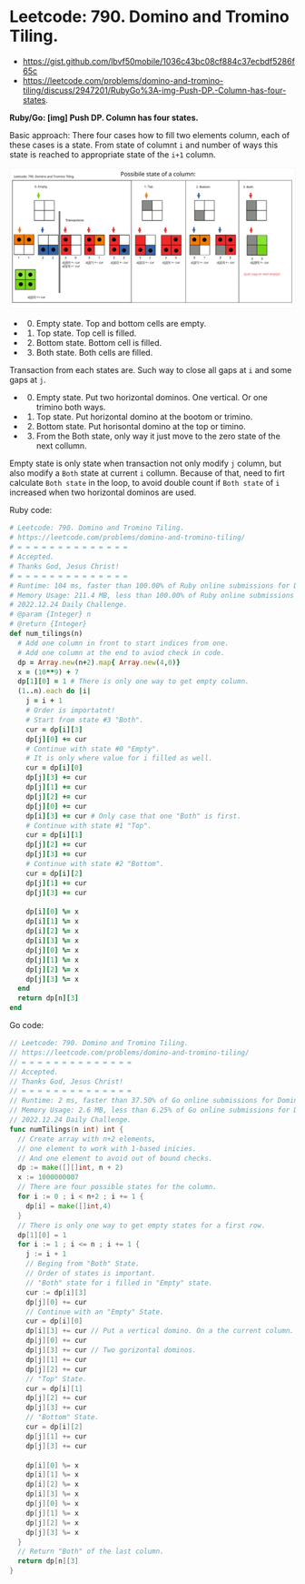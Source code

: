 # Leetcode: 790. Domino and Tromino Tiling.

- https://gist.github.com/lbvf50mobile/1036c43bc08cf884c37ecbdf5286f65c
- https://leetcode.com/problems/domino-and-tromino-tiling/discuss/2947201/RubyGo%3A-img-Push-DP.-Column-has-four-states.

**Ruby/Go: [img] Push DP. Column has four states.**

Basic approach: There four cases how to fill two elements column, each of these cases is a state.
From state of columnt `i` and number of ways this state is reached to appropriate state of the `i+1` column.

![Possible states and transactions.](lc790.png)

- 0. Empty state. Top and bottom cells are empty.
- 1. Top state. Top cell is filled.
- 2. Bottom state. Bottom cell is filled.
- 3. Both state. Both cells are filled.

Transaction from each states are. Such way to close all gaps at `i` and some gaps at `j`.

- 0. Empty state. Put two horizontal dominos. One vertical. Or one trimino both ways.
- 1. Top state. Put horizontal domino at the bootom or trimino. 
- 2. Bottom state. Put horisontal domino at the top or timino.
- 3. From the Both state, only way it just move to the zero state of the next collumn.

Empty state is only state when transaction not only modify `j` column, but also modify a `Both` state at current `i` collumn. 
Because of that, need to firt calculate `Both state` in the loop, to avoid double count if `Both state` of `i` increased when two horizontal dominos are used.

Ruby code:
```Ruby
# Leetcode: 790. Domino and Tromino Tiling.
# https://leetcode.com/problems/domino-and-tromino-tiling/
# = = = = = = = = = = = = = =
# Accepted.
# Thanks God, Jesus Christ!
# = = = = = = = = = = = = = =
# Runtime: 104 ms, faster than 100.00% of Ruby online submissions for Domino and Tromino Tiling.
# Memory Usage: 211.4 MB, less than 100.00% of Ruby online submissions for Domino and Tromino Tiling.
# 2022.12.24 Daily Challenge.
# @param {Integer} n
# @return {Integer}
def num_tilings(n)
  # Add one column in front to start indices from one.
  # Add one column at the end to aviod check in code.
  dp = Array.new(n+2).map{ Array.new(4,0)}
  x = (10**9) + 7
  dp[1][0] = 1 # There is only one way to get empty column.
  (1..n).each do |i|
    j = i + 1
    # Order is importatnt!
    # Start from state #3 "Both".
    cur = dp[i][3]
    dp[j][0] += cur
    # Continue with state #0 "Empty".
    # It is only where value for i filled as well.
    cur = dp[i][0]
    dp[j][3] += cur
    dp[j][1] += cur
    dp[j][2] += cur
    dp[j][0] += cur
    dp[i][3] += cur # Only case that one "Both" is first.
    # Continue with state #1 "Top".
    cur = dp[i][1]
    dp[j][2] += cur 
    dp[j][3] += cur
    # Continue with state #2 "Bottom".
    cur = dp[i][2]
    dp[j][1] += cur
    dp[j][3] += cur
    
    dp[i][0] %= x
    dp[i][1] %= x
    dp[i][2] %= x
    dp[i][3] %= x
    dp[j][0] %= x
    dp[j][1] %= x
    dp[j][2] %= x
    dp[j][3] %= x
  end
  return dp[n][3]
end
```
Go code:
```Go
// Leetcode: 790. Domino and Tromino Tiling.
// https://leetcode.com/problems/domino-and-tromino-tiling/
// = = = = = = = = = = = = = =
// Accepted.
// Thanks God, Jesus Christ!
// = = = = = = = = = = = = = =
// Runtime: 2 ms, faster than 37.50% of Go online submissions for Domino and Tromino Tiling.
// Memory Usage: 2.6 MB, less than 6.25% of Go online submissions for Domino and Tromino Tiling.
// 2022.12.24 Daily Challenge.
func numTilings(n int) int {
  // Create array with n+2 elements,
  // one element to work with 1-based inicies.
  // And one element to avoid out of bound checks.
  dp := make([][]int, n + 2)
  x := 1000000007
  // There are four possible states for the column.
  for i := 0 ; i < n+2 ; i += 1 {
    dp[i] = make([]int,4) 
  }
  // There is only one way to get empty states for a first row.
  dp[1][0] = 1
  for i := 1 ; i <= n ; i += 1 {
    j := i + 1
    // Beging from "Both" State.
    // Order of states is important.
    // "Both" state for i filled in "Empty" state.
    cur := dp[i][3]
    dp[j][0] += cur
    // Continue with an "Empty" State.
    cur = dp[i][0]
    dp[i][3] += cur // Put a vertical domino. On a the current column.
    dp[j][0] += cur
    dp[j][3] += cur // Two gorizontal dominos.
    dp[j][1] += cur
    dp[j][2] += cur
    // "Top" State.
    cur = dp[i][1]
    dp[j][2] += cur
    dp[j][3] += cur
    // "Bottom" State.
    cur = dp[i][2]
    dp[j][1] += cur
    dp[j][3] += cur

    dp[i][0] %= x
    dp[i][1] %= x
    dp[i][2] %= x
    dp[i][3] %= x
    dp[j][0] %= x
    dp[j][1] %= x
    dp[j][2] %= x
    dp[j][3] %= x
  }
  // Return "Both" of the last column.
  return dp[n][3]
}
```
